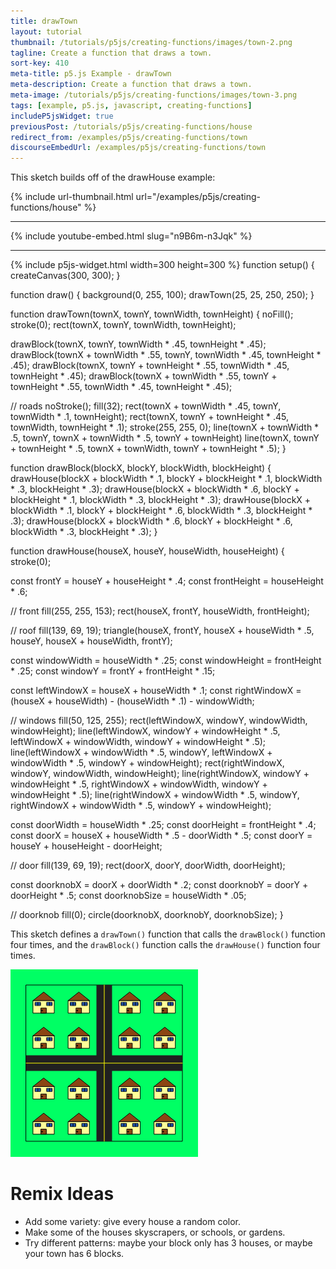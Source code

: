 ```yaml
---
title: drawTown
layout: tutorial
thumbnail: /tutorials/p5js/creating-functions/images/town-2.png
tagline: Create a function that draws a town.
sort-key: 410
meta-title: p5.js Example - drawTown
meta-description: Create a function that draws a town.
meta-image: /tutorials/p5js/creating-functions/images/town-3.png
tags: [example, p5.js, javascript, creating-functions]
includeP5jsWidget: true
previousPost: /tutorials/p5js/creating-functions/house
redirect_from: /examples/p5js/creating-functions/town
discourseEmbedUrl: /examples/p5js/creating-functions/town
---
```


This sketch builds off of the drawHouse example:

{% include url-thumbnail.html url="/examples/p5js/creating-functions/house" %}

---

{% include youtube-embed.html slug="n9B6m-n3Jqk" %}

---

{% include p5js-widget.html width=300 height=300 %}
function setup() {
  createCanvas(300, 300);
}

function draw() {
  background(0, 255, 100);
  drawTown(25, 25, 250, 250);
}

function drawTown(townX, townY, townWidth, townHeight) {
  noFill();
  stroke(0);
  rect(townX, townY, townWidth, townHeight);

  drawBlock(townX, townY,
            townWidth * .45, townHeight * .45);
  drawBlock(townX + townWidth * .55, townY,
            townWidth * .45, townHeight * .45);
  drawBlock(townX, townY + townHeight * .55,
           townWidth * .45, townHeight * .45);
  drawBlock(townX + townWidth * .55, townY + townHeight * .55,
            townWidth * .45, townHeight * .45);

  // roads
  noStroke();
  fill(32);
  rect(townX + townWidth * .45, townY, townWidth * .1, townHeight);
  rect(townX, townY + townHeight * .45, townWidth, townHeight * .1);
  stroke(255, 255, 0);
  line(townX + townWidth * .5, townY,
       townX + townWidth * .5, townY + townHeight)
  line(townX, townY + townHeight * .5,
      townX + townWidth, townY + townHeight * .5);
}

function drawBlock(blockX, blockY, blockWidth, blockHeight) {
  drawHouse(blockX + blockWidth * .1, blockY + blockHeight * .1,
            blockWidth * .3, blockHeight * .3);
  drawHouse(blockX + blockWidth * .6, blockY + blockHeight * .1,
           blockWidth * .3, blockHeight * .3);
  drawHouse(blockX + blockWidth * .1, blockY + blockHeight * .6,
           blockWidth * .3, blockHeight * .3);
  drawHouse(blockX + blockWidth * .6, blockY + blockHeight * .6,
           blockWidth * .3, blockHeight * .3);
}

function drawHouse(houseX, houseY, houseWidth, houseHeight) {
  stroke(0);

  const frontY = houseY + houseHeight * .4;
  const frontHeight = houseHeight * .6;

  // front
  fill(255, 255, 153);
  rect(houseX, frontY, houseWidth, frontHeight);

  // roof
  fill(139, 69, 19);
  triangle(houseX, frontY,
           houseX + houseWidth * .5, houseY,
           houseX + houseWidth, frontY);

  const windowWidth = houseWidth * .25;
  const windowHeight = frontHeight * .25;
  const windowY = frontY + frontHeight * .15;

  const leftWindowX = houseX + houseWidth * .1;
  const rightWindowX = (houseX + houseWidth) -
                       (houseWidth * .1) - windowWidth;

  // windows
  fill(50, 125, 255);
  rect(leftWindowX, windowY, windowWidth, windowHeight);
  line(leftWindowX, windowY + windowHeight * .5,
       leftWindowX + windowWidth, windowY + windowHeight * .5);
  line(leftWindowX + windowWidth * .5, windowY,
       leftWindowX + windowWidth * .5, windowY + windowHeight);
  rect(rightWindowX, windowY, windowWidth, windowHeight);
  line(rightWindowX, windowY + windowHeight * .5,
       rightWindowX + windowWidth, windowY + windowHeight * .5);
  line(rightWindowX + windowWidth * .5, windowY,
       rightWindowX + windowWidth * .5, windowY + windowHeight);

  const doorWidth = houseWidth * .25;
  const doorHeight = frontHeight * .4;
  const doorX = houseX + houseWidth * .5 - doorWidth * .5;
  const doorY = houseY + houseHeight - doorHeight;

  // door
  fill(139, 69, 19);
  rect(doorX, doorY, doorWidth, doorHeight);

  const doorknobX = doorX + doorWidth * .2;
  const doorknobY = doorY + doorHeight * .5;
  const doorknobSize = houseWidth * .05;

  // doorknob
  fill(0);
  circle(doorknobX, doorknobY, doorknobSize);
}
</script>

This sketch defines a `drawTown()` function that calls the `drawBlock()` function four times, and the `drawBlock()` function calls the `drawHouse()` function four times.

![town](/tutorials/p5js/creating-functions/images/town-1.png)

# Remix Ideas

- Add some variety: give every house a random color.
- Make some of the houses skyscrapers, or schools, or gardens.
- Try different patterns: maybe your block only has 3 houses, or maybe your town has 6 blocks.
